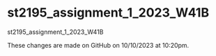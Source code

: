 # st2195_assignment_1_2023_W41B
st2195_assignment_1_2023_W41B

These changes are made on GitHub on 10/10/2023 at 10:20pm.
